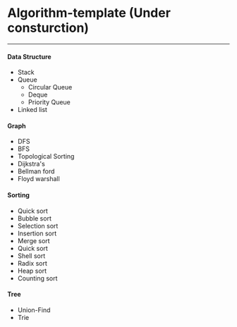 # Algorithm-template (Under consturction)
---
#### Data Structure
- Stack
- Queue
  - Circular Queue
  - Deque
  - Priority Queue
- Linked list

#### Graph  
- DFS
- BFS
- Topological Sorting
- Dijkstra's
- Bellman ford
- Floyd warshall 

#### Sorting
- Quick sort
- Bubble sort
- Selection sort
- Insertion sort
- Merge sort
- Quick sort
- Shell sort
- Radix sort
- Heap sort
- Counting sort

#### Tree
- Union-Find
- Trie
